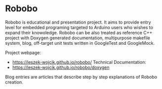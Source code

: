 # Robobo

Robobo is educational and presentation project. It aims to provide entry level
for embedded programing targeted to Arduino users who wishes to expand their
knowoledge.  Robobo can be also treated as reference C++ project with Doxygen
generated documentation, multipurpose makefile system, blog, off-target unit
tests written in GoogleTest and GoogleMock. 

Project webpage: 
- https://leszek-wojcik.github.io/robobo/ Technical
Documentation: 
- https://leszek-wojcik.github.io/robobo/doxygen

Blog entries are articles that describe step by step explanations of Robobo
creation.

